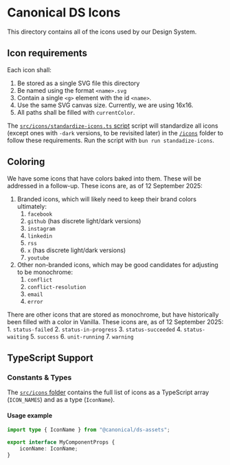# Canonical DS Icons

This directory contains all of the icons used by our Design System.

## Icon requirements

Each icon shall:
1. Be stored as a single SVG file this directory
2. Be named using the format `<name>.svg`
3. Contain a single `<g>` element with the id `<name>`.
4. Use the same SVG canvas size. Currently, we are using 16x16.
5. All paths shall be filled with `currentColor`.

The [`src/icons/standardize-icons.ts` script](../src/icons/standardize-icons.ts) script will standardize all icons (except ones with `-dark` versions, to be revisited later) in the [`/icons`](../icons) folder to follow these requirements.
Run the script with `bun run standadize-icons`.

## Coloring

We have some icons that have colors baked into them. These will be addressed in a follow-up. These icons are, as of 12 September 2025:
1. Branded icons, which will likely need to keep their brand colors ultimately:
    1. `facebook`
    2. `github` (has discrete light/dark versions)
    3. `instagram`
    4. `linkedin`
    5. `rss`
    6. `x` (has discrete light/dark versions)
    7. `youtube`
2. Other non-branded icons, which may be good candidates for adjusting to be monochrome:
    1. `conflict`
    2. `conflict-resolution`
    3. `email`
    4. `error`

There are other icons that are stored as monochrome, but have historically been filled with a color in Vanilla. These icons are, as of 12 September 2025:
    1. `status-failed`
    2. `status-in-progress`
    3. `status-succeeded`
    4. `status-waiting`
    5. `success`
    6. `unit-running`
    7. `warning`

## TypeScript Support

### Constants & Types

The [`src/icons` folder](../src/icons) contains the full list of icons as a TypeScript array (`ICON_NAMES`) and as a type (`IconName`).

#### Usage example

```ts
import type { IconName } from "@canonical/ds-assets";

export interface MyComponentProps {
    iconName: IconName;
}
```
